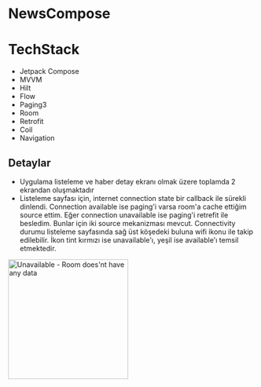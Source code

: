 # NewsCompose
# TechStack
- Jetpack Compose
- MVVM
- Hilt
- Flow
- Paging3
- Room
- Retrofit
- Coil
- Navigation

## Detaylar
- Uygulama listeleme ve haber detay ekranı olmak üzere toplamda 2 ekrandan oluşmaktadır
- Listeleme sayfası için, internet connection state bir callback ile sürekli dinlendi.
  Connection available ise paging'i varsa room'a cache ettiğim source ettim. Eğer connection unavailable ise
  paging'i retrefit ile besledim. Bunlar için iki source mekanizması mevcut. Connectivity durumu listeleme
  sayfasında sağ üst köşedeki buluna wifi ikonu ile takip edilebilir. İkon tint kırmızı ise unavailable'ı,
  yeşil ise available'ı temsil etmektedir.
<img width="244" alt="Unavailable - Room does'nt have any data" src="https://github.com/kdrblt/NewsCompose/assets/132228860/8e657476-cd56-4fe6-943a-a57099e8b321">



